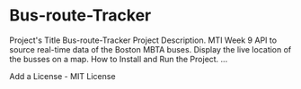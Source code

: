 # Bus-route-Tracker
Project's Title Bus-route-Tracker 
Project Description. MTI Week 9 API to source real-time data of the Boston MBTA buses. Display the live location of the busses on a map. 
How to Install and Run the Project. ...

Add a License - MIT License
